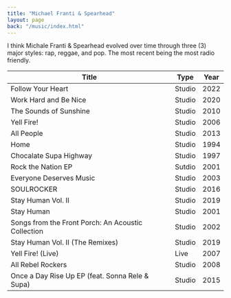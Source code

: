 ```yaml
---
title: "Michael Franti & Spearhead"
layout: page
back: "/music/index.html"
---
```


I think Michale Franti &amp; Spearhead evolved over time through three
(3) major styles: rap, reggae, and pop. The most recent being the most
radio friendly.

| Title                                              | Type   | Year |
|----------------------------------------------------|--------|------|
| Follow Your Heart                                  | Studio | 2022 |
| Work Hard and Be Nice                              | Studio | 2020 |
| The Sounds of Sunshine                             | Studio | 2010 |
| Yell Fire!                                         | Studio | 2006 |
| All People                                         | Studio | 2013 |
| Home                                               | Studio | 1994 |
| Chocalate Supa Highway                             | Studio | 1997 |
| Rock the Nation EP                                 | Sutdio | 2001 |
| Everyone Deserves Music                            | Studio | 2003 |
| SOULROCKER                                         | Studio | 2016 |
| Stay Human Vol. II                                 | Studio | 2019 |
| Stay Human                                         | Studio | 2001 |
| Songs from the Front Porch: An Acoustic Collection | Studio | 2002 |
| Stay Human Vol. II (The Remixes)                   | Studio | 2019 |
| Yell Fire! (Live)                                  | Live   | 2007 |
| All Rebel Rockers                                  | Studio | 2008 |
| Once a Day Rise Up EP (feat. Sonna Rele & Supa)    | Studio | 2015 |
